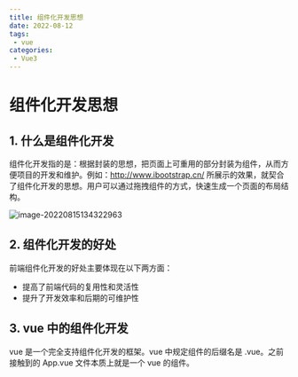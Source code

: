 ```yaml
---
title: 组件化开发思想
date: 2022-08-12
tags:
 - vue
categories:
 - Vue3
---
```


# 组件化开发思想

## 1. 什么是组件化开发

组件化开发指的是：根据封装的思想，把页面上可重用的部分封装为组件，从而方便项目的开发和维护。例如：http://www.ibootstrap.cn/ 所展示的效果，就契合了组件化开发的思想。用户可以通过拖拽组件的方式，快速生成一个页面的布局结构。

![image-20220815134322963](https://img-blog.csdnimg.cn/bf927012ad8e410393bef5ca5c44449d.png)



## 2. 组件化开发的好处

前端组件化开发的好处主要体现在以下两方面：

- 提高了前端代码的复用性和灵活性
- 提升了开发效率和后期的可维护性



## 3. vue 中的组件化开发

vue 是一个完全支持组件化开发的框架。vue 中规定组件的后缀名是 .vue。之前接触到的 App.vue 文件本质上就是一个 vue 的组件。

